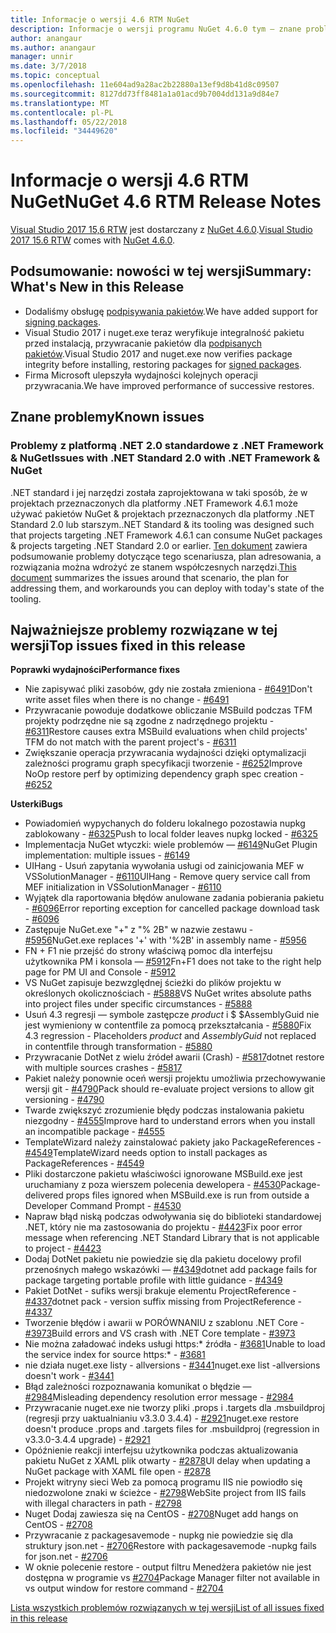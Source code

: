 ```yaml
---
title: Informacje o wersji 4.6 RTM NuGet
description: Informacje o wersji programu NuGet 4.6.0 tym — znane problemy, poprawki, dodatkowe funkcje i dcr.
author: anangaur
ms.author: anangaur
manager: unnir
ms.date: 3/7/2018
ms.topic: conceptual
ms.openlocfilehash: 11e604ad9a28ac2b22880a13ef9d8b41d8c09507
ms.sourcegitcommit: 8127dd73ff8481a1a01acd9b7004dd131a9d84e7
ms.translationtype: MT
ms.contentlocale: pl-PL
ms.lasthandoff: 05/22/2018
ms.locfileid: "34449620"
---
```

# <a name="nuget-46-rtm-release-notes"></a><span data-ttu-id="eb9e1-103">Informacje o wersji 4.6 RTM NuGet</span><span class="sxs-lookup"><span data-stu-id="eb9e1-103">NuGet 4.6 RTM Release Notes</span></span>

<span data-ttu-id="eb9e1-104">[Visual Studio 2017 15,6 RTW](https://www.visualstudio.com/news/releasenotes/vs2017-relnotes) jest dostarczany z [NuGet 4.6.0](https://dist.nuget.org/win-x86-commandline/v4.6.0/nuget.exe).</span><span class="sxs-lookup"><span data-stu-id="eb9e1-104">[Visual Studio 2017 15.6 RTW](https://www.visualstudio.com/news/releasenotes/vs2017-relnotes) comes with [NuGet 4.6.0](https://dist.nuget.org/win-x86-commandline/v4.6.0/nuget.exe).</span></span>

## <a name="summary-whats-new-in-this-release"></a><span data-ttu-id="eb9e1-105">Podsumowanie: nowości w tej wersji</span><span class="sxs-lookup"><span data-stu-id="eb9e1-105">Summary: What's New in this Release</span></span>

* <span data-ttu-id="eb9e1-106">Dodaliśmy obsługę [podpisywania pakietów](../create-packages/sign-a-package.md).</span><span class="sxs-lookup"><span data-stu-id="eb9e1-106">We have added support for [signing packages](../create-packages/sign-a-package.md).</span></span>
* <span data-ttu-id="eb9e1-107">Visual Studio 2017 i nuget.exe teraz weryfikuje integralność pakietu przed instalacją, przywracanie pakietów dla [podpisanych pakietów](../reference/signed-packages-reference.md).</span><span class="sxs-lookup"><span data-stu-id="eb9e1-107">Visual Studio 2017 and nuget.exe now verifies package integrity before installing, restoring packages for [signed packages](../reference/signed-packages-reference.md).</span></span>
* <span data-ttu-id="eb9e1-108">Firma Microsoft ulepszyła wydajności kolejnych operacji przywracania.</span><span class="sxs-lookup"><span data-stu-id="eb9e1-108">We have improved performance of successive restores.</span></span>

## <a name="known-issues"></a><span data-ttu-id="eb9e1-109">Znane problemy</span><span class="sxs-lookup"><span data-stu-id="eb9e1-109">Known issues</span></span>

### <a name="issues-with-net-standard-20-with-net-framework--nuget"></a><span data-ttu-id="eb9e1-110">Problemy z platformą .NET 2.0 standardowe z .NET Framework & NuGet</span><span class="sxs-lookup"><span data-stu-id="eb9e1-110">Issues with .NET Standard 2.0 with .NET Framework & NuGet</span></span> 

<span data-ttu-id="eb9e1-111">.NET standard i jej narzędzi została zaprojektowana w taki sposób, że w projektach przeznaczonych dla platformy .NET Framework 4.6.1 może używać pakietów NuGet & projektach przeznaczonych dla platformy .NET Standard 2.0 lub starszym.</span><span class="sxs-lookup"><span data-stu-id="eb9e1-111">.NET Standard & its tooling was designed such that projects targeting .NET Framework 4.6.1 can consume NuGet packages & projects targeting .NET Standard 2.0 or earlier.</span></span> <span data-ttu-id="eb9e1-112">[Ten dokument](https://github.com/dotnet/standard/issues/481) zawiera podsumowanie problemy dotyczące tego scenariusza, plan adresowania, a rozwiązania można wdrożyć ze stanem współczesnych narzędzi.</span><span class="sxs-lookup"><span data-stu-id="eb9e1-112">[This document](https://github.com/dotnet/standard/issues/481) summarizes the issues around that scenario, the plan for addressing them, and workarounds you can deploy with today's state of the tooling.</span></span>

## <a name="top-issues-fixed-in-this-release"></a><span data-ttu-id="eb9e1-113">Najważniejsze problemy rozwiązane w tej wersji</span><span class="sxs-lookup"><span data-stu-id="eb9e1-113">Top issues fixed in this release</span></span>

<span data-ttu-id="eb9e1-114">**Poprawki wydajności**</span><span class="sxs-lookup"><span data-stu-id="eb9e1-114">**Performance fixes**</span></span>

* <span data-ttu-id="eb9e1-115">Nie zapisywać pliki zasobów, gdy nie została zmieniona - [#6491](https://github.com/NuGet/Home/issues/6491)</span><span class="sxs-lookup"><span data-stu-id="eb9e1-115">Don't write asset files when there is no change - [#6491](https://github.com/NuGet/Home/issues/6491)</span></span>
* <span data-ttu-id="eb9e1-116">Przywracanie powoduje dodatkowe obliczanie MSBuild podczas TFM projekty podrzędne nie są zgodne z nadrzędnego projektu - [#6311](https://github.com/NuGet/Home/issues/6311)</span><span class="sxs-lookup"><span data-stu-id="eb9e1-116">Restore causes extra MSBuild evaluations when child projects' TFM do not match with the parent project's - [#6311](https://github.com/NuGet/Home/issues/6311)</span></span>
* <span data-ttu-id="eb9e1-117">Zwiększanie operacja przywracania wydajności dzięki optymalizacji zależności programu graph specyfikacji tworzenie - [#6252](https://github.com/NuGet/Home/issues/6252)</span><span class="sxs-lookup"><span data-stu-id="eb9e1-117">Improve NoOp restore perf by optimizing dependency graph spec creation - [#6252](https://github.com/NuGet/Home/issues/6252)</span></span>

<span data-ttu-id="eb9e1-118">**Usterki**</span><span class="sxs-lookup"><span data-stu-id="eb9e1-118">**Bugs**</span></span>

* <span data-ttu-id="eb9e1-119">Powiadomień wypychanych do folderu lokalnego pozostawia nupkg zablokowany - [#6325](https://github.com/NuGet/Home/issues/6325)</span><span class="sxs-lookup"><span data-stu-id="eb9e1-119">Push to local folder leaves nupkg locked - [#6325](https://github.com/NuGet/Home/issues/6325)</span></span>
* <span data-ttu-id="eb9e1-120">Implementacja NuGet wtyczki: wiele problemów — [#6149](https://github.com/NuGet/Home/issues/6149)</span><span class="sxs-lookup"><span data-stu-id="eb9e1-120">NuGet Plugin implementation:  multiple issues - [#6149](https://github.com/NuGet/Home/issues/6149)</span></span>
* <span data-ttu-id="eb9e1-121">UIHang - Usuń zapytania wywołania usługi od zainicjowania MEF w VSSolutionManager - [#6110](https://github.com/NuGet/Home/issues/6110)</span><span class="sxs-lookup"><span data-stu-id="eb9e1-121">UIHang - Remove query service call from MEF initialization in VSSolutionManager - [#6110](https://github.com/NuGet/Home/issues/6110)</span></span>
* <span data-ttu-id="eb9e1-122">Wyjątek dla raportowania błędów anulowane zadania pobierania pakietu - [#6096](https://github.com/NuGet/Home/issues/6096)</span><span class="sxs-lookup"><span data-stu-id="eb9e1-122">Error reporting exception for cancelled package download task - [#6096](https://github.com/NuGet/Home/issues/6096)</span></span>
* <span data-ttu-id="eb9e1-123">Zastępuje NuGet.exe "+" z "% 2B" w nazwie zestawu - [#5956](https://github.com/NuGet/Home/issues/5956)</span><span class="sxs-lookup"><span data-stu-id="eb9e1-123">NuGet.exe replaces '+' with '%2B' in assembly name - [#5956](https://github.com/NuGet/Home/issues/5956)</span></span>
* <span data-ttu-id="eb9e1-124">FN + F1 nie przejść do strony właściwą pomoc dla interfejsu użytkownika PM i konsola — [#5912](https://github.com/NuGet/Home/issues/5912)</span><span class="sxs-lookup"><span data-stu-id="eb9e1-124">Fn+F1 does not take to the right help page for PM UI and Console - [#5912](https://github.com/NuGet/Home/issues/5912)</span></span>
* <span data-ttu-id="eb9e1-125">VS NuGet zapisuje bezwzględnej ścieżki do plików projektu w określonych okolicznościach - [#5888](https://github.com/NuGet/Home/issues/5888)</span><span class="sxs-lookup"><span data-stu-id="eb9e1-125">VS NuGet writes absolute paths into project files under specific circumstances - [#5888](https://github.com/NuGet/Home/issues/5888)</span></span>
* <span data-ttu-id="eb9e1-126">Usuń 4.3 regresji — symbole zastępcze $product$ i $ $AssemblyGuid nie jest wymieniony w contentfile za pomocą przekształcania - [#5880](https://github.com/NuGet/Home/issues/5880)</span><span class="sxs-lookup"><span data-stu-id="eb9e1-126">Fix 4.3 regression - Placeholders $product$ and $AssemblyGuid$ not replaced in contentfile through transformation - [#5880](https://github.com/NuGet/Home/issues/5880)</span></span>
* <span data-ttu-id="eb9e1-127">Przywracanie DotNet z wielu źródeł awarii (Crash) - [#5817](https://github.com/NuGet/Home/issues/5817)</span><span class="sxs-lookup"><span data-stu-id="eb9e1-127">dotnet restore with multiple sources crashes - [#5817](https://github.com/NuGet/Home/issues/5817)</span></span>
* <span data-ttu-id="eb9e1-128">Pakiet należy ponownie oceń wersji projektu umożliwia przechowywanie wersji git - [#4790](https://github.com/NuGet/Home/issues/4790)</span><span class="sxs-lookup"><span data-stu-id="eb9e1-128">Pack should re-evaluate project versions to allow git versioning - [#4790](https://github.com/NuGet/Home/issues/4790)</span></span>
* <span data-ttu-id="eb9e1-129">Twarde zwiększyć zrozumienie błędy podczas instalowania pakietu niezgodny - [#4555](https://github.com/NuGet/Home/issues/4555)</span><span class="sxs-lookup"><span data-stu-id="eb9e1-129">Improve hard to understand errors when you install an incompatible package - [#4555](https://github.com/NuGet/Home/issues/4555)</span></span>
* <span data-ttu-id="eb9e1-130">TemplateWizard należy zainstalować pakiety jako PackageReferences - [#4549](https://github.com/NuGet/Home/issues/4549)</span><span class="sxs-lookup"><span data-stu-id="eb9e1-130">TemplateWizard needs option to install packages as PackageReferences - [#4549](https://github.com/NuGet/Home/issues/4549)</span></span>
* <span data-ttu-id="eb9e1-131">Pliki dostarczone pakietu właściwości ignorowane MSBuild.exe jest uruchamiany z poza wierszem polecenia dewelopera - [#4530](https://github.com/NuGet/Home/issues/4530)</span><span class="sxs-lookup"><span data-stu-id="eb9e1-131">Package-delivered props files ignored when MSBuild.exe is run from outside a Developer Command Prompt - [#4530](https://github.com/NuGet/Home/issues/4530)</span></span>
* <span data-ttu-id="eb9e1-132">Napraw błąd niską podczas odwoływania się do biblioteki standardowej .NET, który nie ma zastosowania do projektu - [#4423](https://github.com/NuGet/Home/issues/4423)</span><span class="sxs-lookup"><span data-stu-id="eb9e1-132">Fix poor error message when referencing .NET Standard Library that is not applicable to project - [#4423](https://github.com/NuGet/Home/issues/4423)</span></span>
* <span data-ttu-id="eb9e1-133">Dodaj DotNet pakietu nie powiedzie się dla pakietu docelowy profil przenośnych małego wskazówki — [#4349](https://github.com/NuGet/Home/issues/4349)</span><span class="sxs-lookup"><span data-stu-id="eb9e1-133">dotnet add package fails for package targeting portable profile with little guidance - [#4349](https://github.com/NuGet/Home/issues/4349)</span></span>
* <span data-ttu-id="eb9e1-134">Pakiet DotNet - sufiks wersji brakuje elementu ProjectReference - [#4337](https://github.com/NuGet/Home/issues/4337)</span><span class="sxs-lookup"><span data-stu-id="eb9e1-134">dotnet pack - version suffix missing from ProjectReference - [#4337](https://github.com/NuGet/Home/issues/4337)</span></span>
* <span data-ttu-id="eb9e1-135">Tworzenie błędów i awarii w PORÓWNANIU z szablonu .NET Core - [#3973](https://github.com/NuGet/Home/issues/3973)</span><span class="sxs-lookup"><span data-stu-id="eb9e1-135">Build errors and VS crash with .NET Core template - [#3973](https://github.com/NuGet/Home/issues/3973)</span></span>
* <span data-ttu-id="eb9e1-136">Nie można załadować indeks usługi https:\* źródła - [#3681](https://github.com/NuGet/Home/issues/3681)</span><span class="sxs-lookup"><span data-stu-id="eb9e1-136">Unable to load the service index for source https:\* - [#3681](https://github.com/NuGet/Home/issues/3681)</span></span>
* <span data-ttu-id="eb9e1-137">nie działa nuget.exe listy - allversions - [#3441](https://github.com/NuGet/Home/issues/3441)</span><span class="sxs-lookup"><span data-stu-id="eb9e1-137">nuget.exe list -allversions doesn't work - [#3441](https://github.com/NuGet/Home/issues/3441)</span></span>
* <span data-ttu-id="eb9e1-138">Błąd zależności rozpoznawania komunikat o błędzie — [#2984](https://github.com/NuGet/Home/issues/2984)</span><span class="sxs-lookup"><span data-stu-id="eb9e1-138">Misleading dependency resolution error message - [#2984](https://github.com/NuGet/Home/issues/2984)</span></span>
* <span data-ttu-id="eb9e1-139">Przywracanie nuget.exe nie tworzy pliki .props i .targets dla .msbuildproj (regresji przy uaktualnianiu v3.3.0 3.4.4) - [#2921](https://github.com/NuGet/Home/issues/2921)</span><span class="sxs-lookup"><span data-stu-id="eb9e1-139">nuget.exe restore doesn't produce .props and .targets files for .msbuildproj (regression in v3.3.0-3.4.4 upgrade) - [#2921](https://github.com/NuGet/Home/issues/2921)</span></span>
* <span data-ttu-id="eb9e1-140">Opóźnienie reakcji interfejsu użytkownika podczas aktualizowania pakietu NuGet z XAML plik otwarty - [#2878](https://github.com/NuGet/Home/issues/2878)</span><span class="sxs-lookup"><span data-stu-id="eb9e1-140">UI delay when updating a NuGet package with XAML file open - [#2878](https://github.com/NuGet/Home/issues/2878)</span></span>
* <span data-ttu-id="eb9e1-141">Projekt witryny sieci Web za pomocą programu IIS nie powiodło się niedozwolone znaki w ścieżce - [#2798](https://github.com/NuGet/Home/issues/2798)</span><span class="sxs-lookup"><span data-stu-id="eb9e1-141">WebSite project from IIS fails with illegal characters in path - [#2798](https://github.com/NuGet/Home/issues/2798)</span></span>
* <span data-ttu-id="eb9e1-142">Nuget Dodaj zawiesza się na CentOS - [#2708](https://github.com/NuGet/Home/issues/2708)</span><span class="sxs-lookup"><span data-stu-id="eb9e1-142">Nuget add hangs on CentOS - [#2708](https://github.com/NuGet/Home/issues/2708)</span></span>
* <span data-ttu-id="eb9e1-143">Przywracanie z packagesavemode - nupkg nie powiedzie się dla struktury json.net - [#2706](https://github.com/NuGet/Home/issues/2706)</span><span class="sxs-lookup"><span data-stu-id="eb9e1-143">Restore with packagesavemode -nupkg fails for json.net - [#2706](https://github.com/NuGet/Home/issues/2706)</span></span>
* <span data-ttu-id="eb9e1-144">W oknie polecenie restore - output filtru Menedżera pakietów nie jest dostępna w programie vs [#2704](https://github.com/NuGet/Home/issues/2704)</span><span class="sxs-lookup"><span data-stu-id="eb9e1-144">Package Manager filter not available in vs output window for restore command - [#2704](https://github.com/NuGet/Home/issues/2704)</span></span>

[<span data-ttu-id="eb9e1-145">Lista wszystkich problemów rozwiązanych w tej wersji</span><span class="sxs-lookup"><span data-stu-id="eb9e1-145">List of all issues fixed in this release</span></span>](https://github.com/NuGet/Home/issues?q=is%3Aissue+is%3Aclosed+milestone%3A%224.6")
